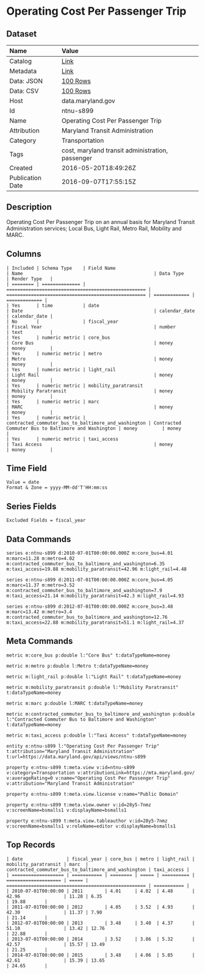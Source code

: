 # Operating Cost Per Passenger Trip

## Dataset

| Name | Value |
| :--- | :---- |
| Catalog | [Link](https://catalog.data.gov/dataset/operating-cost-per-passenger-trip) |
| Metadata | [Link](https://data.maryland.gov/api/views/ntnu-s899) |
| Data: JSON | [100 Rows](https://data.maryland.gov/api/views/ntnu-s899/rows.json?max_rows=100) |
| Data: CSV | [100 Rows](https://data.maryland.gov/api/views/ntnu-s899/rows.csv?max_rows=100) |
| Host | data.maryland.gov |
| Id | ntnu-s899 |
| Name | Operating Cost Per Passenger Trip |
| Attribution | Maryland Transit Administration |
| Category | Transportation |
| Tags | cost, maryland transit administration, passenger |
| Created | 2016-05-20T18:49:26Z |
| Publication Date | 2016-09-07T17:55:15Z |

## Description

Operating Cost Per Passenger Trip on an annual basis for Maryland Transit Administration services; Local Bus, Light Rail, Metro Rail, Mobility and MARC.

## Columns

```ls
| Included | Schema Type    | Field Name                                          | Name                                                | Data Type     | Render Type   |
| ======== | ============== | =================================================== | =================================================== | ============= | ============= |
| Yes      | time           | date                                                | Date                                                | calendar_date | calendar_date |
| No       |                | fiscal_year                                         | Fiscal Year                                         | number        | text          |
| Yes      | numeric metric | core_bus                                            | Core Bus                                            | money         | money         |
| Yes      | numeric metric | metro                                               | Metro                                               | money         | money         |
| Yes      | numeric metric | light_rail                                          | Light Rail                                          | money         | money         |
| Yes      | numeric metric | mobility_paratransit                                | Mobility Paratransit                                | money         | money         |
| Yes      | numeric metric | marc                                                | MARC                                                | money         | money         |
| Yes      | numeric metric | contracted_commuter_bus_to_baltimore_and_washington | Contracted Commuter Bus to Baltimore and Washington | money         | money         |
| Yes      | numeric metric | taxi_access                                         | Taxi Access                                         | money         | money         |
```

## Time Field

```ls
Value = date
Format & Zone = yyyy-MM-dd'T'HH:mm:ss
```

## Series Fields

```ls
Excluded Fields = fiscal_year
```

## Data Commands

```ls
series e:ntnu-s899 d:2010-07-01T00:00:00.000Z m:core_bus=4.01 m:marc=11.28 m:metro=4.02 m:contracted_commuter_bus_to_baltimore_and_washington=6.35 m:taxi_access=19.88 m:mobility_paratransit=42.96 m:light_rail=4.48

series e:ntnu-s899 d:2011-07-01T00:00:00.000Z m:core_bus=4.05 m:marc=11.37 m:metro=3.52 m:contracted_commuter_bus_to_baltimore_and_washington=7.9 m:taxi_access=21.14 m:mobility_paratransit=42.3 m:light_rail=4.93

series e:ntnu-s899 d:2012-07-01T00:00:00.000Z m:core_bus=3.48 m:marc=13.42 m:metro=3.4 m:contracted_commuter_bus_to_baltimore_and_washington=12.76 m:taxi_access=22.88 m:mobility_paratransit=51.1 m:light_rail=4.37
```

## Meta Commands

```ls
metric m:core_bus p:double l:"Core Bus" t:dataTypeName=money

metric m:metro p:double l:Metro t:dataTypeName=money

metric m:light_rail p:double l:"Light Rail" t:dataTypeName=money

metric m:mobility_paratransit p:double l:"Mobility Paratransit" t:dataTypeName=money

metric m:marc p:double l:MARC t:dataTypeName=money

metric m:contracted_commuter_bus_to_baltimore_and_washington p:double l:"Contracted Commuter Bus to Baltimore and Washington" t:dataTypeName=money

metric m:taxi_access p:double l:"Taxi Access" t:dataTypeName=money

entity e:ntnu-s899 l:"Operating Cost Per Passenger Trip" t:attribution="Maryland Transit Administration" t:url=https://data.maryland.gov/api/views/ntnu-s899

property e:ntnu-s899 t:meta.view v:id=ntnu-s899 v:category=Transportation v:attributionLink=https://mta.maryland.gov/ v:averageRating=0 v:name="Operating Cost Per Passenger Trip" v:attribution="Maryland Transit Administration"

property e:ntnu-s899 t:meta.view.license v:name="Public Domain"

property e:ntnu-s899 t:meta.view.owner v:id=28y5-7nmz v:screenName=bsmalls1 v:displayName=bsmalls1

property e:ntnu-s899 t:meta.view.tableauthor v:id=28y5-7nmz v:screenName=bsmalls1 v:roleName=editor v:displayName=bsmalls1
```

## Top Records

```ls
| date                | fiscal_year | core_bus | metro | light_rail | mobility_paratransit | marc  | contracted_commuter_bus_to_baltimore_and_washington | taxi_access | 
| =================== | =========== | ======== | ===== | ========== | ==================== | ===== | =================================================== | =========== | 
| 2010-07-01T00:00:00 | 2011        | 4.01     | 4.02  | 4.48       | 42.96                | 11.28 | 6.35                                                | 19.88       | 
| 2011-07-01T00:00:00 | 2012        | 4.05     | 3.52  | 4.93       | 42.30                | 11.37 | 7.90                                                | 21.14       | 
| 2012-07-01T00:00:00 | 2013        | 3.48     | 3.40  | 4.37       | 51.10                | 13.42 | 12.76                                               | 22.88       | 
| 2013-07-01T00:00:00 | 2014        | 3.52     | 3.86  | 5.32       | 42.57                | 15.57 | 13.49                                               | 21.25       | 
| 2014-07-01T00:00:00 | 2015        | 3.48     | 4.06  | 5.85       | 42.61                | 15.39 | 13.65                                               | 24.65       | 
```